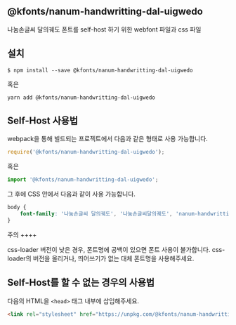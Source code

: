 
@kfonts/nanum-handwritting-dal-uigwedo
---------------------

나눔손글씨 달의궤도 폰트를 self-host 하기 위한 webfont 파일과 css 파일

설치
----

```
$ npm install --save @kfonts/nanum-handwritting-dal-uigwedo
```

혹은

```
yarn add @kfonts/nanum-handwritting-dal-uigwedo
```

Self-Host 사용법
---------------

webpack을 통해 빌드되는 프로젝트에서 다음과 같은 형태로 사용 가능합니다.

```js
require('@kfonts/nanum-handwritting-dal-uigwedo');
```

혹은

```js
import '@kfonts/nanum-handwritting-dal-uigwedo';
```

그 후에 CSS 안에서 다음과 같이 사용 가능합니다.

```css
body {
    font-family: '나눔손글씨 달의궤도', '나눔손글씨달의궤도', 'nanum-handwritting-dal-uigwedo';
}
```

주의
++++

css-loader 버전이 낮은 경우, 폰트명에 공백이 있으면 폰트 사용이 불가합니다.
css-loader의 버전을 올리거나, 띄어쓰기가 없는 대체 폰트명을 사용해주세요.

Self-Host를 할 수 없는 경우의 사용법
--------------------------------

다음의 HTML을 `<head>` 태그 내부에 삽입해주세요.

```html
<link rel="stylesheet" href="https://unpkg.com/@kfonts/nanum-handwritting-dal-uigwedo/index.css" />
```

